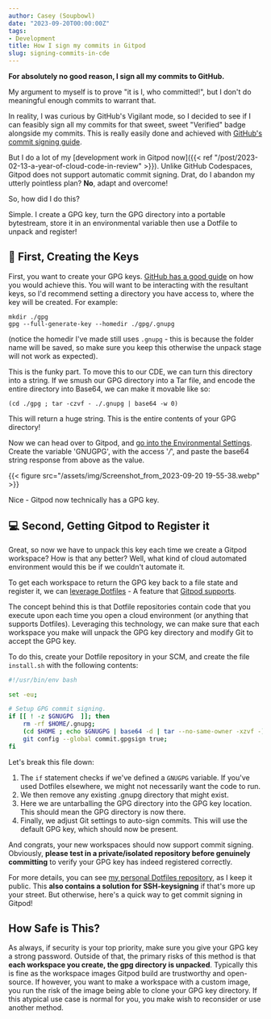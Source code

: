 ```yaml
---
author: Casey (Soupbowl)
date: "2023-09-20T00:00:00Z"
tags:
- Development
title: How I sign my commits in Gitpod
slug: signing-commits-in-cde
---
```


**For absolutely no good reason, I sign all my commits to GitHub.**

My argument to myself is to prove "it is I, who committed!", but I don't do meaningful enough commits to warrant that.

In reality, I was curious by GitHub's Vigilant mode, so I decided to see if I can feasibly sign all my commits for that sweet, sweet "Verified" badge alongside my commits. This is really easily done and achieved with [GitHub's commit signing guide](https://docs.github.com/en/authentication/managing-commit-signature-verification/signing-commits).

But I do a lot of my [development work in Gitpod now]({{< ref "/post/2023-02-13-a-year-of-cloud-code-in-review" >}}). Unlike GitHub Codespaces, Gitpod does not support automatic commit signing. Drat, do I abandon my utterly pointless plan? **No**, adapt and overcome!

So, how did I do this?

Simple. I create a GPG key, turn the GPG directory into a portable bytestream, store it in an environmental variable then use a Dotfile to unpack and register!

## 🔑 First, Creating the Keys

First, you want to create your GPG keys. [GitHub has a good guide](https://docs.github.com/en/authentication/managing-commit-signature-verification/generating-a-new-gpg-key) on how you would achieve this. You will want to be interacting with the resultant keys, so I'd recommend setting a directory you have access to, where the key will be created. For example:

```
mkdir ./gpg
gpg --full-generate-key --homedir ./gpg/.gnupg
```

(notice the homedir I've made still uses `.gnupg` - this is because the folder name will be saved, so make sure you keep this otherwise the unpack stage will not work as expected).

This is the funky part. To move this to our CDE, we can turn this directory into a string. If we smush our GPG directory into a Tar file, and encode the entire directory into Base64, we can make it movable like so:

```
(cd ./gpg ; tar -czvf - ./.gnupg | base64 -w 0)
```

This will return a huge string. This is the entire contents of your GPG directory!

Now we can head over to Gitpod, and [go into the Environmental Settings](https://gitpod.io/user/variables). Create the variable 'GNUGPG', with the access '*/*', and paste the base64 string response from above as the value.

{{< figure src="/assets/img/Screenshot_from_2023-09-20 19-55-38.webp" >}}

Nice - Gitpod now technically has a GPG key.

## 💻 Second, Getting Gitpod to Register it

Great, so now we have to unpack this key each time we create a Gitpod workspace? How is that any better? Well, what kind of cloud automated environment would this be if we couldn't automate it.

To get each workspace to return the GPG key back to a file state and register it, we can [leverage Dotfiles](https://dotfiles.io/) - A feature that [Gitpod supports](https://gitpod.io/user/preferences).

The concept behind this is that Dotfile repositories contain code that you execute upon each time you open a cloud environment (or anything that supports Dotfiles). Leveraging this technology, we can make sure that each workspace you make will unpack the GPG key directory and modify Git to accept the GPG key.

To do this, create your Dotfile repository in your SCM, and create the file `install.sh` with the following contents:

```sh
#!/usr/bin/env bash

set -eu;

# Setup GPG commit signing.
if [[ ! -z $GNUGPG  ]]; then
    rm -rf $HOME/.gnupg;
    (cd $HOME ; echo $GNUGPG | base64 -d | tar --no-same-owner -xzvf -);
    git config --global commit.gpgsign true;
fi
```

Let's break this file down:

1.  The `if` statement checks if we've defined a `GNUGPG` variable. If you've used Dotfiles elsewhere, we might not necessarily want the code to run.
2.  We then remove any existing .gnupg directory that might exist.
3.  Here we are untarballing the GPG directory into the GPG key location. This should mean the GPG directory is now there.
4.  Finally, we adjust Git settings to auto-sign commits. This will use the default GPG key, which should now be present.

And congrats, your new workspaces should now support commit signing. Obviously, **please test in a private/isolated repository before genuinely committing** to verify your GPG key has indeed registered correctly.

For more details, you can see [my personal Dotfiles repository](https://github.com/soup-bowl/dotfiles), as I keep it public. This **also contains a solution for SSH-keysigning** if that's more up your street. But otherwise, here's a quick way to get commit signing in Gitpod!

## How Safe is This?

As always, if security is your top priority, make sure you give your GPG key a strong password. Outside of that, the primary risks of this method is that **each workspace you create, the gpg directory is unpacked**. Typically this is fine as the workspace images Gitpod build are trustworthy and open-source. If however, you want to make a workspace with a custom image, you run the risk of the image being able to clone your GPG key directory. If this atypical use case is normal for you, you make wish to reconsider or use another method.
